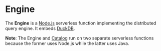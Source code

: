 # Engine

The **Engine** is a [Node.js](https://nodejs.org/en/) serverless function implementing the distributed query engine. It embeds [DuckDB](https://duckdb.org/docs/api/nodejs/overview.html).

**Note**: The Engine and [Catalog](../catalog/README.md) run on two separate serverless functions because the former uses Node.js while the latter uses Java.

